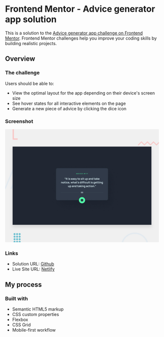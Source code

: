 # Frontend Mentor - Advice generator app solution

This is a solution to the [Advice generator app challenge on Frontend Mentor](https://www.frontendmentor.io/challenges/advice-generator-app-QdUG-13db). Frontend Mentor challenges help you improve your coding skills by building realistic projects.

## Overview

### The challenge

Users should be able to:

-   View the optimal layout for the app depending on their device's screen size
-   See hover states for all interactive elements on the page
-   Generate a new piece of advice by clicking the dice icon

### Screenshot

![Design preview for the Advice generator app coding challenge](./design/desktop-preview.jpg)

### Links

-   Solution URL: [Github](https://github.com/adram3l3ch/Advice-generator)
-   Live Site URL: [Netlify](https://adramelech-advice-generator.netlify.com)

## My process

### Built with

-   Semantic HTML5 markup
-   CSS custom properties
-   Flexbox
-   CSS Grid
-   Mobile-first workflow
